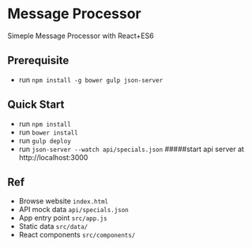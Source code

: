 # Message Processor

Simeple Message Processor with React+ES6

## Prerequisite
- run `npm install -g bower gulp json-server`

## Quick Start
- run `npm install`
- run `bower install`
- run `gulp deploy`
- run `json-server --watch api/specials.json` #####start api server at http://localhost:3000

## Ref
- Browse website `index.html`
- API mock data `api/specials.json`
- App entry point `src/app.js`
- Static data `src/data/`
- React components `src/components/`